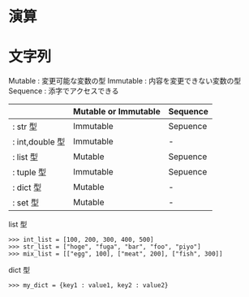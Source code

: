 # 演算




# 文字列

Mutable : 変更可能な変数の型
Immutable : 内容を変更できない変数の型
Sequence : 添字でアクセスできる

| | Mutable or Immutable | Sequence |
|-|-|-|
|: str 型        | Immutable | Sepuence  |
|: int,double 型 | Immutable | -         |
|: list 型       | Mutable   | Sepuence  |
|: tuple 型      | Immutable |  Sepuence |
|: dict 型       | Mutable   | -         |
|: set 型        | Mutable   | -         |

list 型
```
>>> int_list = [100, 200, 300, 400, 500]
>>> str_list = ["hoge", "fuga", "bar", "foo", "piyo"]
>>> mix_list = [["egg", 100], ["meat", 200], ["fish", 300]]
```

dict 型
```
>>> my_dict = {key1 : value1, key2 : value2}
```
